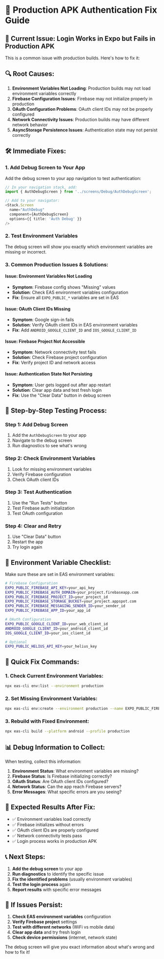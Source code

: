 # 🔧 Production APK Authentication Fix Guide

## 🚨 **Current Issue: Login Works in Expo but Fails in Production APK**

This is a common issue with production builds. Here's how to fix it:

## 🔍 **Root Causes:**

1. **Environment Variables Not Loading**: Production builds may not load environment variables correctly
2. **Firebase Configuration Issues**: Firebase may not initialize properly in production
3. **OAuth Configuration Problems**: OAuth client IDs may not be properly configured
4. **Network Connectivity Issues**: Production builds may have different network behavior
5. **AsyncStorage Persistence Issues**: Authentication state may not persist correctly

## 🛠️ **Immediate Fixes:**

### **1. Add Debug Screen to Your App**

Add the debug screen to your app navigation to test authentication:

```typescript
// In your navigation stack, add:
import { AuthDebugScreen } from '../screens/Debug/AuthDebugScreen';

// Add to your navigator:
<Stack.Screen 
  name="AuthDebug" 
  component={AuthDebugScreen} 
  options={{ title: 'Auth Debug' }} 
/>
```

### **2. Test Environment Variables**

The debug screen will show you exactly which environment variables are missing or incorrect.

### **3. Common Production Issues & Solutions:**

#### **Issue: Environment Variables Not Loading**
- **Symptom**: Firebase config shows "Missing" values
- **Solution**: Check EAS environment variables configuration
- **Fix**: Ensure all `EXPO_PUBLIC_*` variables are set in EAS

#### **Issue: OAuth Client IDs Missing**
- **Symptom**: Google sign-in fails
- **Solution**: Verify OAuth client IDs in EAS environment variables
- **Fix**: Add `ANDROID_GOOGLE_CLIENT_ID` and `IOS_GOOGLE_CLIENT_ID`

#### **Issue: Firebase Project Not Accessible**
- **Symptom**: Network connectivity test fails
- **Solution**: Check Firebase project configuration
- **Fix**: Verify project ID and network access

#### **Issue: Authentication State Not Persisting**
- **Symptom**: User gets logged out after app restart
- **Solution**: Clear app data and test fresh login
- **Fix**: Use the "Clear Data" button in debug screen

## 📱 **Step-by-Step Testing Process:**

### **Step 1: Add Debug Screen**
1. Add the `AuthDebugScreen` to your app
2. Navigate to the debug screen
3. Run diagnostics to see what's wrong

### **Step 2: Check Environment Variables**
1. Look for missing environment variables
2. Verify Firebase configuration
3. Check OAuth client IDs

### **Step 3: Test Authentication**
1. Use the "Run Tests" button
2. Test Firebase auth initialization
3. Test OAuth configuration

### **Step 4: Clear and Retry**
1. Use "Clear Data" button
2. Restart the app
3. Try login again

## 🔧 **Environment Variable Checklist:**

Make sure these are set in EAS environment variables:

```bash
# Firebase Configuration
EXPO_PUBLIC_FIREBASE_API_KEY=your_api_key
EXPO_PUBLIC_FIREBASE_AUTH_DOMAIN=your_project.firebaseapp.com
EXPO_PUBLIC_FIREBASE_PROJECT_ID=your_project_id
EXPO_PUBLIC_FIREBASE_STORAGE_BUCKET=your_project.appspot.com
EXPO_PUBLIC_FIREBASE_MESSAGING_SENDER_ID=your_sender_id
EXPO_PUBLIC_FIREBASE_APP_ID=your_app_id

# OAuth Configuration
EXPO_PUBLIC_GOOGLE_CLIENT_ID=your_web_client_id
ANDROID_GOOGLE_CLIENT_ID=your_android_client_id
IOS_GOOGLE_CLIENT_ID=your_ios_client_id

# Optional
EXPO_PUBLIC_HELIUS_API_KEY=your_helius_key
```

## 🚀 **Quick Fix Commands:**

### **1. Check Current Environment Variables:**
```bash
npx eas-cli env:list --environment production
```

### **2. Set Missing Environment Variables:**
```bash
npx eas-cli env:create --environment production --name EXPO_PUBLIC_FIREBASE_API_KEY --value your_value
```

### **3. Rebuild with Fixed Environment:**
```bash
npx eas-cli build --platform android --profile production
```

## 📊 **Debug Information to Collect:**

When testing, collect this information:

1. **Environment Status**: What environment variables are missing?
2. **Firebase Status**: Is Firebase initializing correctly?
3. **OAuth Status**: Are OAuth client IDs configured?
4. **Network Status**: Can the app reach Firebase servers?
5. **Error Messages**: What specific errors are you seeing?

## 🎯 **Expected Results After Fix:**

- ✅ Environment variables load correctly
- ✅ Firebase initializes without errors
- ✅ OAuth client IDs are properly configured
- ✅ Network connectivity tests pass
- ✅ Login process works in production APK

## 📞 **Next Steps:**

1. **Add the debug screen** to your app
2. **Run diagnostics** to identify the specific issue
3. **Fix the identified problems** (usually environment variables)
4. **Test the login process** again
5. **Report results** with specific error messages

## 🔄 **If Issues Persist:**

1. **Check EAS environment variables** configuration
2. **Verify Firebase project** settings
3. **Test with different networks** (WiFi vs mobile data)
4. **Clear app data** and try fresh login
5. **Check device permissions** (internet, network state)

The debug screen will give you exact information about what's wrong and how to fix it!
